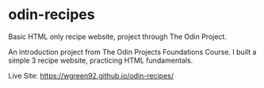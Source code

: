 # odin-recipes
Basic HTML only recipe website, project through The Odin Project.

An introduction project from The Odin Projects Foundations Course. 
I built a simple 3 recipe website, practicing HTML fundamentals.

Live Site: https://wgreen92.github.io/odin-recipes/